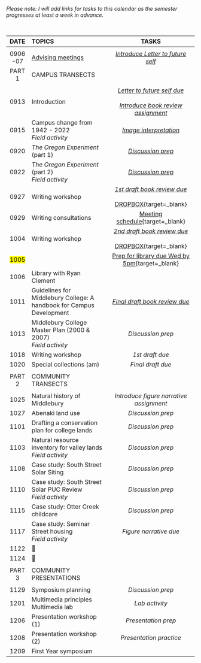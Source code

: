 _Please note: I will add links for tasks to this calendar as the semester progresses at least a week in advance._

<br>

| DATE          | TOPICS | TASKS |              
|:---:          |:---    | :---: |                      
|               |        |
| 0906<br>-07   | [Advising meetings][01] | [_Introduce Letter to future self_](writing/letter.md)
| PART 1        | CAMPUS TRANSECTS |
| | | |
| 0913 |	Introduction | [_Letter to future self due_](writing/letter.md)<br><br>[_Introduce book review assignment_](writing/review.md)   |
| 0915 |	Campus change from 1942 - 2022 <br>_Field activity_ | [_Image interpretation_](tasks/image.md)
| 0920 |	_The Oregon Experiment_ (part 1) | [_Discussion prep_](writing/review.md#discussion-prep) |
| 0922 |	_The Oregon Experiment_ (part 2)<br>_Field activity_ | [_Discussion prep_](writing/review.md#discussion-prep) |
| 0927 |	Writing workshop |  [_1st draft book review due_](writing/review.md#first-draft)<br><br>[DROPBOX](https://docs.google.com/forms/d/e/1FAIpQLSf4iRlEuOLAZ-hyPw23tfmSBOw6D-iEDCyZbURIVqxZl8l6jA/viewform?usp=sf_link){target=_blank} |
| 0929 |	Writing consultations | [Meeting schedule](https://docs.google.com/spreadsheets/d/1vbU7Wk_AZOOkbZG4I3G6oTEnqyMF4KN4AZrAlsj6DxI/edit?usp=sharing){target=_blank} |
| 1004 |	Writing workshop |  [_2nd draft book review due_](writing/review.md#second-draft)<br><br>[DROPBOX](https://forms.gle/zJEGbrAwA4iqccjC8){target=_blank} |  
| <mark>1005</mark> | | [Prep for library due Wed by 5pm](https://forms.gle/25qQFjWFM7Wxkurt5){target=_blank} |
| 1006 |	Library with Ryan Clement | |
| 1011 | Guidelines for Middlebury College: A handbook for Campus Development	 | [_Final draft book review due_](writing/review.md#final-draft) |
| 1013 | Middlebury College Master Plan (2000 & 2007)<br>_Field activity_ | _Discussion prep_ |
| 1018 |  Writing workshop | _1st draft due_|
| 1020 |  Special collections (am) | _Final draft due_ |
| | | |
| PART 2        | COMMUNITY TRANSECTS |
| | | |
| 1025	        | Natural history of Middlebury | _Introduce figure narrative assignment_ |  
| 1027          | Abenaki land use | _Discussion prep_ |
| 1101          | Drafting a conservation plan for college lands | _Discussion prep_  |
| 1103          | Natural resource inventory for valley lands<br>_Field activity_ | _Discussion prep_ |
| 1108          | Case study: South Street Solar Siting | _Discussion prep_ |
| 1110          | Case study: South Street Solar PUC Review<br>_Field activity_ | _Discussion prep_ |
| 1115          | Case study: Otter Creek childcare | _Discussion prep_ |
| 1117          | Case study: Seminar Street housing<br>_Field activity_ | _Figure narrative due_ |
| 1122          | :maple_leaf: |
| 1124          | :turkey: |
| | |
| PART 3        | COMMUNITY PRESENTATIONS |
| | |
| 1129          | Symposium planning | _Discussion prep_ |
| 1201          | Multimedia principles<br> Multimedia lab | _Lab activity_ |
| 1206          | Presentation workshop (1) | _Presentation prep_ |
| 1208          | Presentation workshop (2) | _Presentation practice_ |
| 1209          | First Year symposium |

[01]: https://docs.google.com/spreadsheets/d/1gGNkSNEeK4OoUGTZX0TrPWZQIcDbDBXsQImAaenc6sE/edit?usp=sharing
